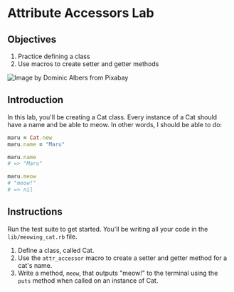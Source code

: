 # Attribute Accessors Lab

## Objectives

1. Practice defining a class
2. Use macros to create setter and getter methods

![Image by Dominic Albers from Pixabay](https://curriculum-content.s3.amazonaws.com/module-1/ruby-oo-fundamentals/attribute-accessors-lab/Image_137_CatInaBox%28B%29.jpg)

## Introduction

In this lab, you'll be creating a Cat class. Every instance of a Cat should have
a name and be able to meow. In other words, I should be able to do:

```ruby
maru = Cat.new
maru.name = "Maru"

maru.name
# => "Maru"

maru.meow
# "meow!"
# => nil
```

## Instructions

Run the test suite to get started. You'll be writing all your code in the `lib/meowing_cat.rb` file.

1. Define a class, called Cat.
2. Use the `attr_accessor` macro to create a setter and getter method for a cat's name.
4. Write a method, `meow`, that outputs "meow!" to the terminal using the `puts` method when called on an instance of Cat.
